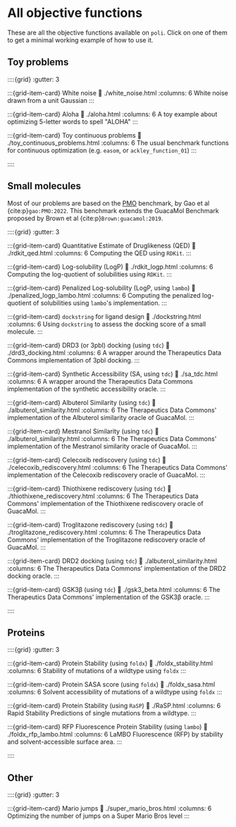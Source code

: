 # All objective functions

These are all the objective functions available on `poli`. Click on one of them to get a minimal working example of how to use it.


## Toy problems

::::{grid}
:gutter: 3

:::{grid-item-card} White noise
:link: ./white_noise.html
:columns: 6
White noise drawn from a unit Gaussian
:::

:::{grid-item-card} Aloha
:link: ./aloha.html
:columns: 6
A toy example about optimizing 5-letter words to spell "ALOHA"
:::

:::{grid-item-card} Toy continuous problems
:link: ./toy_continuous_problems.html
:columns: 6
The usual benchmark functions for continuous optimization (e.g. `easom`, or `ackley_function_01`)
:::

::::

## Small molecules

Most of our problems are based on the [PMO](https://github.com/wenhao-gao/mol_opt) benchmark, by Gao et al {cite:p}`gao:PMO:2022`. This benchmark extends the GuacaMol Benchmark proposed by Brown et al {cite:p}`Brown:guacamol:2019`.

::::{grid}
:gutter: 3

:::{grid-item-card} Quantitative Estimate of Druglikeness (QED)
:link: ./rdkit_qed.html
:columns: 6
Computing the QED using `RDKit`.
:::

:::{grid-item-card} Log-solubility (LogP)
:link: ./rdkit_logp.html
:columns: 6
Computing the log-quotient of solubilities using `RDKit`.
:::

:::{grid-item-card} Penalized Log-solubility (LogP, using `lambo`)
:link: ./penalized_logp_lambo.html
:columns: 6
Computing the penalized log-quotient of solubilities using `lambo`'s implementation.
:::

:::{grid-item-card} `dockstring` for ligand design
:link: ./dockstring.html
:columns: 6
Using `dockstring` to assess the docking score of a small molecule.
:::

:::{grid-item-card} DRD3 (or 3pbl) docking (using `tdc`)
:link: ./drd3_docking.html
:columns: 6
A wrapper around the Therapeutics Data Commons implementation of 3pbl docking.
:::

:::{grid-item-card} Synthetic Accessibility (SA, using `tdc`)
:link: ./sa_tdc.html
:columns: 6
A wrapper around the Therapeutics Data Commons implementation of the synthetic accessibility oracle.
:::

:::{grid-item-card} Albuterol Similarity (using `tdc`)
:link: ./albuterol_similarity.html
:columns: 6
The Therapeutics Data Commons' implementation of the Albuterol similarity oracle of GuacaMol.
:::

:::{grid-item-card} Mestranol Similarity (using `tdc`)
:link: ./albuterol_similarity.html
:columns: 6
The Therapeutics Data Commons' implementation of the Mestranol similarity oracle of GuacaMol.
:::

:::{grid-item-card} Celecoxib rediscovery (using `tdc`)
:link: ./celecoxib_rediscovery.html
:columns: 6
The Therapeutics Data Commons' implementation of the Celecoxib rediscovery oracle of GuacaMol.
:::

:::{grid-item-card} Thiothixene rediscovery (using `tdc`)
:link: ./thiothixene_rediscovery.html
:columns: 6
The Therapeutics Data Commons' implementation of the Thiothixene rediscovery oracle of GuacaMol.
:::

:::{grid-item-card} Troglitazone rediscovery (using `tdc`)
:link: ./troglitazone_rediscovery.html
:columns: 6
The Therapeutics Data Commons' implementation of the Troglitazone rediscovery oracle of GuacaMol.
:::

:::{grid-item-card} DRD2 docking (using `tdc`)
:link: ./albuterol_similarity.html
:columns: 6
The Therapeutics Data Commons' implementation of the DRD2 docking oracle.
:::

:::{grid-item-card} GSK3β (using `tdc`)
:link: ./gsk3_beta.html
:columns: 6
The Therapeutics Data Commons' implementation of the GSK3β oracle.
:::

::::

## Proteins

::::{grid}
:gutter: 3

:::{grid-item-card} Protein Stability (using `foldx`)
:link: ./foldx_stability.html
:columns: 6
Stability of mutations of a wildtype using `foldx`
:::

:::{grid-item-card} Protein SASA score (using `foldx`)
:link: ./foldx_sasa.html
:columns: 6
Solvent accessibility of mutations of a wildtype using `foldx`
:::

:::{grid-item-card} Protein Stability (using `RaSP`)
:link: ./RaSP.html
:columns: 6
Rapid Stability Predictions of single mutations from a wildtype.
:::

:::{grid-item-card} RFP Fluorescence Protein Stability (using `lambo`)
:link: ./foldx_rfp_lambo.html
:columns: 6
LaMBO Fluorescence (RFP) by stability and solvent-accessible surface area.
:::

::::

## Other

::::{grid}
:gutter: 3

:::{grid-item-card} Mario jumps
:link: ./super_mario_bros.html
:columns: 6
Optimizing the number of jumps on a Super Mario Bros level
:::
